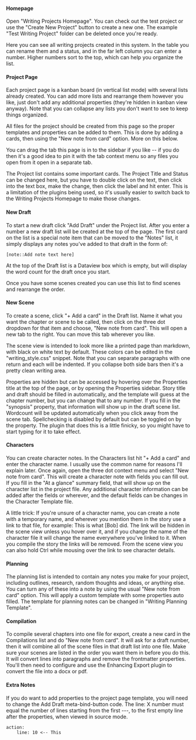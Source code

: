 #### Homepage
Open "Writing Projects Homepage". You can check out the test project or use the "Create New Project" button to create a new one. The example "Test Writing Project" folder can be deleted once you're ready. 

Here you can see all writing projects created in this system. In the table you can rename them and a status, and in the far left column you can enter a number. Higher numbers sort to the top, which can help you organize the list.

#### Project Page
Each project page is a kanban board (in vertical list mode) with several lists already created. You can add more lists and rearrange them however you like, just don't add any additional properties (they're hidden in kanban view anyway). Note that you can collapse any lists you don't want to see to keep things organized. 

All files for the project should be created from this page so the proper templates and properties can be added to them. This is done by adding a cards, then using the "New note from card" option. More on this below.

You can drag the tab this page is in to the sidebar if you like -- if you do then it's a good idea to pin it with the tab context menu so any files you open from it open in a separate tab.

The Project list contains some important cards. The Project Title and Status can be changed here, but you have to double click on the text, then click into the text box, make the change, then click the label and hit enter. This is a limitation of the plugins being used, so it's usually easier to switch back to the Writing Projects Homepage to make those changes. 

#### New Draft
To start a new draft click "Add Draft" under the Project list. After you enter a number a new draft list will be created at the top of the page. The first card on the list is a special note item that can be moved to the "Notes" list, it simply displays any notes you've added to that draft in the form of: 
```
[note::Add note text here] 
```

At the top of the Draft list is a Dataview box which is empty, but will display the word count for the draft once you start.

Once you have some scenes created you can use this list to find scenes and rearrange the order.

#### New Scene
To create a scene, click "+ Add a card" in the Draft list. Name it what you want the chapter or scene to be called, then click on the three dot dropdown for that item and choose, "New note from card". This will open a new tab to the right. You can move this tab wherever you like.

The scene view is intended to look more like a printed page than markdown, with black on white text by default. These colors can be edited in the "writing_style.css" snippet. Note that you can separate paragraphs with one return and each will be indented. If you collapse both side bars then it's a pretty clean writing area.

Properties are hidden but can be accessed by hovering over the Properties title at the top of the page, or by opening the Properties sidebar. Story title and draft should be filled in automatically, and the template will guess at the chapter number, but you can change that to any number. If you fill in the "synopsis" property, that information will show up in the draft scene list. Wordcount will be updated automatically when you click away from the scene tab. Spellchecking is disabled by default but can be toggled on by the property. The plugin that does this is a little finicky, so you might have to start typing for it to take effect.

#### Characters
You can create character notes. In the Characters list hit "+ Add a card" and enter the character name. I usually use the common name for reasons I'll explain later. Once again, open the three dot context menu and select "New note from card". This will create a character note with fields you can fill out. If you fill in the "At a glance" summary field, that will show up on the character list in the project file. Any additional character information can be added after the fields or wherever, and the default fields can be changes in the Character Template file. 

A little trick: If you're unsure of a character name, you can create a note with a temporary name, and wherever you mention them in the story use a link to that file, for example: This is what [Bob] did. The link will be hidden in the scene view unless you hover over it, and if you change the name of the character file it will change the name everywhere you've linked to it. When you compile the story the links will be removed. From the scene view you can also hold Ctrl while mousing over the link to see character details.

#### Planning
The planning list is intended to contain any notes you make for your project, including outlines, research, random thoughts and ideas, or anything else. You can turn any of these into a note by using the usual "New note from card" option. This will apply a custom template with some properties auto filled. The template for planning notes can be changed in "Writing Planning Template".

#### Compilation
To compile several chapters into one file for export, create a new card in the Compilations list and do "New note from card". It will ask for a draft number, then it will combine all of the scene files in that draft list into one file. Make sure your scenes are listed in the order you want them in before you do this. It will convert lines into paragraphs and remove the frontmatter properties. You'll then need to configure and use the Enhancing Export plugin to convert the file into a docx or pdf.

#### Extra Notes
If you do want to add properties to the project page template, you will need to change the Add Draft meta-bind-button code. The line: X number must equal the number of lines starting from the first ---, to the first empty line after the properties, when viewed in source mode.
```
action:
	line: 10 <-- This
```

